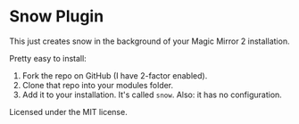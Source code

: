 Snow Plugin
===========

This just creates snow in the background of your Magic Mirror 2 installation.

Pretty easy to install:

1. Fork the repo on GitHub (I have 2-factor enabled).
2. Clone that repo into your modules folder.
3. Add it to your installation. It's called `snow`. Also: it has no configuration.

Licensed under the MIT license.

